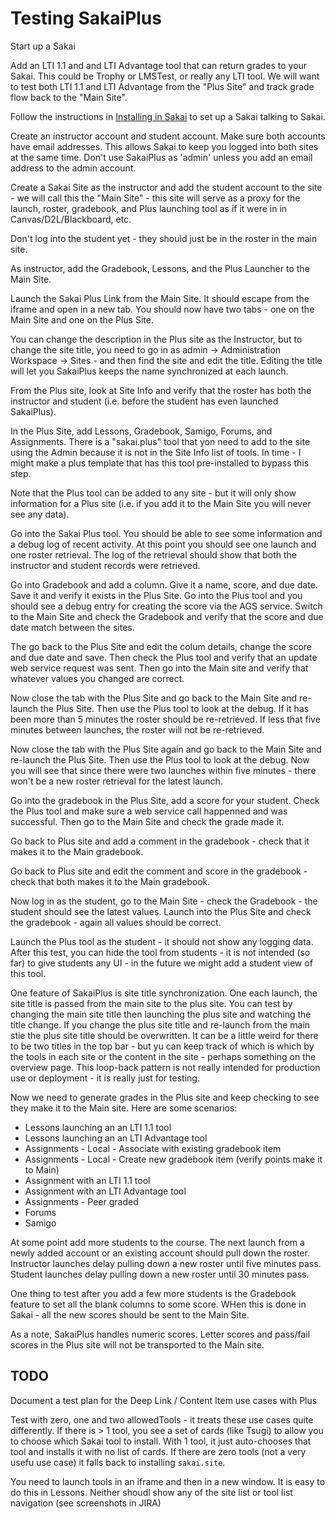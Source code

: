 
Testing SakaiPlus
=================

Start up a Sakai

Add an LTI 1.1 and and LTI Advantage tool that can return grades to your Sakai.  This could
be Trophy or LMSTest, or really any LTI tool.   We will want to test both LTI 1.1 and LTI Advantage
from the "Plus Site" and track grade flow back to the "Main Site".

Follow the instructions in [Installing in Sakai](INSTALL-SAKAI.md) to set up a Sakai talking to Sakai.

Create an instructor account and student account.  Make sure both accounts have email addresses.
This allows Sakai to keep you logged into both sites at the same time.  Don't use SakaiPlus
as 'admin' unless you add an email address to the admin account.

Create a Sakai Site as the instructor and add the student account to the site - we will call
this the "Main Site" - this site will serve as a proxy for the launch, roster, gradebook,
and Plus launching tool as if it were in in Canvas/D2L/Blackboard, etc.

Don't log into the student yet - they should just be in the roster in the main site.

As instructor, add the Gradebook, Lessons, and the Plus Launcher to the Main Site.

Launch the Sakai Plus Link from the Main Site. It should escape from the iframe and open in a new
tab.  You should now have two tabs - one on the Main Site and one on the Plus Site.

You can change the description in the Plus site as the Instructor, but to change the site title, you
need to go in as admin -> Administration Workspace -> Sites - and then find the site and edit
the title.  Editing the title will let you SakaiPlus keeps the name synchronized at each launch.

From the Plus site, look at Site Info and verify that the roster has both the instructor and
student (i.e. before the student has even launched SakaiPlus).

In the Plus Site, add Lessons, Gradebook, Samigo, Forums, and Assignments.  There is a "sakai.plus"
tool that yon need to add to the site using the Admin because it is not in the Site Info list
of tools.  In time - I might make a plus template that has this tool pre-installed to bypass
this step.

Note that the Plus tool can be added to any site - but it will only show information for
a Plus site (i.e. if you add it to the Main Site you will never see any data).

Go into the Sakai Plus tool.  You should be able to see some information and a debug log of recent
activity.  At this point you should see one launch and one roster retrieval.  The log of the
retrieval should show that both the instructor and student records were retrieved.

Go into Gradebook and add a column.  Give it a name, score, and due date.  Save it and verify it
exists in the Plus Site.  Go into the Plus tool and you should see a debug entry for creating
the score via the AGS service.  Switch to the Main Site and check the Gradebook and verify
that the score and due date match between the sites.

The go back to the Plus Site and edit the colum details, change the score and due date and save.
Then check the Plus tool and verify that an update web service request was sent.  Then go into the
Main site and verify that whatever values you changed are correct.

Now close the tab with the Plus Site and go back to the Main Site and re-launch the Plus
Site.  Then use the Plus tool to look at the debug.  If it has been more than 5 minutes
the roster should be re-retrieved. If less that five minutes between launches, the roster
will not be re-retrieved.

Now close the tab with the Plus Site again and go back to the Main Site and re-launch the Plus
Site.  Then use the Plus tool to look at the debug.  Now you will see that since there
were two launches within five minutes - there won't be a new roster retrieval for the latest
launch.

Go into the gradebook in the Plus Site, add a score for your student.  Check the Plus
tool and make sure a web service call happenned and was successful.  Then go to the
Main Site and check the grade made it.

Go back to Plus site and add a comment in the gradebook - check that it makes it
to the Main gradebook.

Go back to Plus site and edit the comment and score in the gradebook - check
that both makes it to the Main gradebook.

Now log in as the student, go to the Main Site - check the Gradebook - the student
should see the latest values.  Launch into the Plus Site and check the gradebook -
again all values should be correct.

Launch the Plus tool as the student - it should not show any logging data. After this
test, you can hide the tool from students - it is not intended (so far) to give students
any UI - in the future we might add a student view of this tool.

One feature of SakaiPlus is site title synchronization.  One each launch, the site title
is passed from the main site to the plus site.   You can test by changing the main site
title then launching the plus site and watching the title change.  If you change the plus
site title and re-launch from the main stie the plus site title should be overwritten.
It can be a little weird for there to be two titles in the top bar - but yu can keep track
of which is which by the tools in each site or the content in the site - perhaps something
on the overview page.  This loop-back pattern is not really intended for production
use or deployment - it is really just for testing.

Now we need to generate grades in the Plus site and keep checking to see they make it to
the Main site.  Here are some scenarios:

* Lessons launching an an LTI 1.1 tool
* Lessons launching an an LTI Advantage tool
* Assignments - Local - Associate with existing gradebook item
* Assignments - Local - Create new gradebook item (verify points make it to Main)
* Assignment with an LTI 1.1 tool
* Assignment with an LTI Advantage tool
* Assignments - Peer graded
* Forums
* Samigo

At some point add more students to the course.   The next launch from a newly added account
or an existing account should pull down the roster.  Instructor launches delay pulling down
a new roster until five minutes pass.  Student launches delay pulling down a new roster
until 30 minutes pass.

One thing to test after you add a few more students is the Gradebook feature to
set all the blank columns to some score.  WHen this is done in Sakai - all the new
scores should be sent to the Main Site.

As a note, SakaiPlus handles numeric scores.  Letter scores and pass/fail scores in the Plus site
will not be transported to the Main site.


TODO
----

Document a test plan for the Deep Link / Content Item use cases with Plus

Test with zero, one and two allowedTools - it treats these use cases quite differently.
If there is > 1 tool, you see a set of cards (like Tsugi) to allow you to choose which
Sakai tool to install.  With 1 tool, it just auto-chooses that tool and installs it with
no list of cards.  If there are zero tools (not a very usefu use case) it falls back to
installing `sakai.site`.

You need to launch tools in an iframe and then in a new window.  It is easy to do this in
Lessons.   Neither shoudl show any of the site list or tool list navigation (see screenshots
in JIRA)



